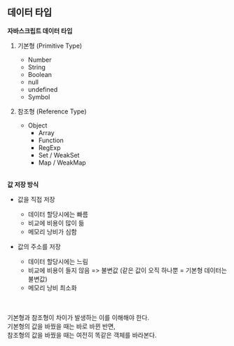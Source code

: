 ## 데이터 타입

<strong>자바스크립트 데이터 타입</strong>

1. 기본형 (Primitive Type) 
    * Number
    * String
    * Boolean
    * null
    * undefined
    * Symbol
   

2. 참조형 (Reference Type)
   * Object
     * Array
     * Function
     * RegExp
     * Set / WeakSet
     * Map / WeakMap

<br>
<strong>값 저장 방식</strong>

* 값을 직접 저장
   * 데이터 할당시에는 빠름
   * 비교에 비용이 많이 듦
   * 메모리 낭비가 심함
  
    
* 값의 주소를 저장
   * 데이터 할당시에는 느림
   * 비교에 비용이 들지 않음 => 불변값 (같은 값이 오직 하나뿐 = 기본형 데이터는 불변값)
   * 메모리 낭비 최소화
  
<br><br>
기본형과 참조형이 차이가 발생하는 이를 이해해야 한다. <br>
기본형의 값을 바꿨을 때는 바로 바뀐 반면, <br> 
참조형의 값을 바꿨을 때는 여전히 똑같은 객체를 바라본다.

